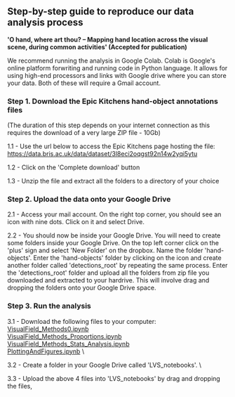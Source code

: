 ## Step-by-step guide to reproduce our data analysis process ##

**'O hand, where art thou? – Mapping hand location across the visual scene, during common activities' (Accepted for publication)**

We recommend running the analysis in Google Colab. Colab is Google's online platform forwriting and running code in Python language. It allows for using high-end processors and links with Google drive where you can store your data. Both of these will require a Gmail account.

### Step 1. Download the Epic Kitchens hand-object annotations files ###
(The duration of this step depends on your internet connection as this requires the download of a very large ZIP file - 10Gb)

  1.1 - Use the url below to access the Epic Kitchens page hosting the file:
  https://data.bris.ac.uk/data/dataset/3l8eci2oqgst92n14w2yqi5ytu
  
  1.2 - Click on the 'Complete download' button 

  1.3 - Unzip the file and extract all the folders to a directory of your choice

### Step 2. Upload the data onto your Google Drive ###

  2.1 - Access your mail account. On the right top corner, you should see an icon with nine dots. Click on it and select Drive.

  2.2 - You should now be inside your Google Drive. You will need to create some folders inside your Google Drive. On the top left corner click on the 'plus' sign and select 'New Folder' on the dropbox. Name the folder 'hand-objects'. Enter the 'hand-objects' folder by clicking on the icon and create another folder called 'detections_root' by repeating the same process. Enter the 'detections_root' folder and upload all the folders from zip file you downloaded and extracted to your hardrive. This will involve drag and dropping the folders onto your Google Drive space.
  
### Step 3. Run the analysis ###

  3.1 - Download the following files to your computer: \
     [VisualField_Methods0.ipynb]() \
     [VisualField_Methods_Proportions.ipynb]() \
     [VisualField_Methods_Stats_Analysis.ipynb]() \
     [PlottingAndFigures.ipynb]() \
     
  3.2 - Create a folder in your Google Drive called 'LVS_notebooks'. \
  
  3.3 - Upload the above 4 files into 'LVS_notebooks' by drag and dropping the files,

